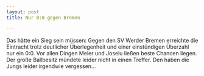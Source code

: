```yaml
---
layout: post
title: Nur 0:0 gegen Bremen

---
```


Das hätte ein Sieg sein müssen: Gegen den SV Werder Bremen erreichte die Eintracht trotz deutlicher Überlegenheit und einer einstündigen Überzahl nur ein 0:0. Vor allen Dingen Meier und Joselu ließen beste Chancen liegen. Der große Ballbesitz mündete leider nicht in einen Treffer. Den haben die Jungs leider irgendwie vergessen...


